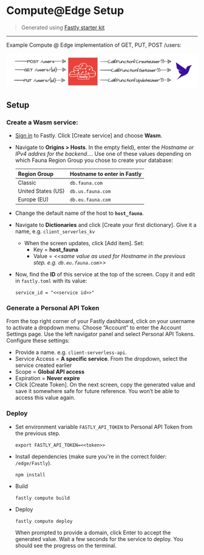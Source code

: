 # Compute@Edge Setup

> Generated using [Fastly starter kit](https://github.com/fastly/compute-starter-kit-javascript-default)

---

Example Compute @ Edge implementation of GET, PUT, POST /users:

![fastly](./images/Fastly.png)

## Setup

### Create a Wasm service:
* [Sign in](https://manage.fastly.com/auth/sign-in) to Fastly. Click [Create service] and choose **Wasm**. 
* Navigate to **Origins > Hosts**. In the empty field), enter the *Hostname or IPv4 addres for the backend...*.
  Use one of these values depending on which Fauna Region Group you chose to create your database:

  | Region Group       | Hostname to enter in Fastly |
  | ------------------ | --------------------------- |
  | Classic            | `db.fauna.com`              |
  | United States (US) | `db.us.fauna.com`           |
  | Europe (EU)        | `db.eu.fauna.com`           |

* Change the default name of the host to **`host_fauna`**.
* Navigate to **Dictionaries** and click [Create your first dictionary]. Give it a name, e.g. `client_serverles_kv`
  * When the screen updates, click [Add item]. Set:
    * Key = **host_fauna**
    * Value = *<<same value as used for Hostname in the previous step. e.g. `db.eu.fauna.com`>>*
* Now, find the **ID** of this service at the top of the screen. Copy it and edit in `fastly.toml` with its value:
  ```
  service_id = "<<service id>>"
  ```

### Generate a Personal API Token
From the top right corner of your Fastly dashboard, click on your username to activate a dropdown menu. 
Choose “Account” to enter the Account Settings page. Use the left navigator panel and select Personal API Tokens. 
Configure these settings:

* Provide a name. e.g. `client-serverless-api`.
* Service Access = **A specific service**. From the dropdown, select the service created earlier
* Scope = **Global API access**
* Expiration = **Never expire**
* Click [Create Token]. On the next screen, copy the generated value and save it somewhere safe for future reference. 
  You won’t be able to access this value again. 

### Deploy
* Set environment variable `FASTLY_API_TOKEN` to Personal API Token from the previous step.
  ```
  export FASTLY_API_TOKEN=<<token>>
  ```

* Install dependencies (make sure you're in the correct folder: `/edge/Fastly`).
  ```
  npm install
  ```

* Build
  ```
  fastly compute build
  ```

* Deploy
  ```
  fastly compute deploy
  ```
  When prompted to provide a domain, click Enter to accept the generated value. Wait a few seconds for the service to deploy. You should see the progress on the terminal.

